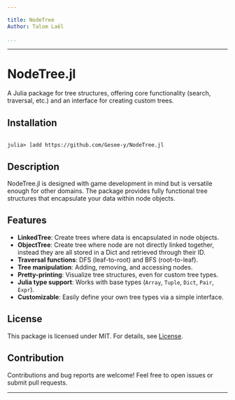 ```yaml
---

title: NodeTree  
Author: Talom Laël  

...
```


---

# NodeTree.jl  

A Julia package for tree structures, offering core functionality (search, traversal, etc.) and an interface for creating custom trees.  

## Installation 

```julia-repl

julia> ]add https://github.com/Gesee-y/NodeTree.jl
```

## Description  

NodeTree.jl is designed with game development in mind but is versatile enough for other domains. The package provides fully functional tree structures that encapsulate your data within node objects.

## Features  

- **LinkedTree**: Create trees where data is encapsulated in node objects.  
- **ObjectTree**: Create tree where node are not directly linked together, instead they are all stored in a Dict and retrieved through their ID.  
- **Traversal functions**: DFS (leaf-to-root) and BFS (root-to-leaf).  
- **Tree manipulation**: Adding, removing, and accessing nodes.  
- **Pretty-printing**: Visualize tree structures, even for custom tree types.  
- **Julia type support**: Works with base types (`Array`, `Tuple`, `Dict`, `Pair`, `Expr`).  
- **Customizable**: Easily define your own tree types via a simple interface.  

## License  

This package is licensed under MIT. For details, see [License](https://github.com/Gesee-y/NodeTree.jl/blob/main/License.txt).  

## Contribution  

Contributions and bug reports are welcome! Feel free to open issues or submit pull requests.  

---